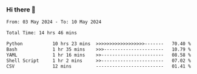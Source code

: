 ### Hi there 👋

<!--
**ututono/ututono** is a ✨ _special_ ✨ repository because its `README.md` (this file) appears on your GitHub profile.

Here are some ideas to get you started:

- 🔭 I’m currently working on ...
- 🌱 I’m currently learning ...
- 👯 I’m looking to collaborate on ...
- 🤔 I’m looking for help with ...
- 💬 Ask me about ...
- 📫 How to reach me: ...
- 😄 Pronouns: ...
- ⚡ Fun fact: ...
-->



<!--START_SECTION:waka-->

```txt
From: 03 May 2024 - To: 10 May 2024

Total Time: 14 hrs 46 mins

Python           10 hrs 23 mins  >>>>>>>>>>>>>>>>>>-------   70.40 %
Bash             1 hr 35 mins    >>>----------------------   10.79 %
YAML             1 hr 16 mins    >>-----------------------   08.58 %
Shell Script     1 hr 2 mins     >>-----------------------   07.02 %
CSV              12 mins         -------------------------   01.41 %
```

<!--END_SECTION:waka-->
